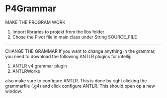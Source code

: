# P4Grammar


MAKE THE PROGRAM WORK
1. Import libraries to projekt from the libs folder
2. Chose the Pivot file in main class under String SOURCE_FILE

_________________________________________________________________________

CHANGE THE GRAMMAR
If you want to change anything in the grammar, you need to download the following ANTLR plugins for intellij:
1. ANTLR v4 grammar plugin
2. ANTLRWorks

also make sure to configure ANTLR. This is done by right clicking the grammarfile (.g4) and click configure ANTLR.
This should open op a new window.
